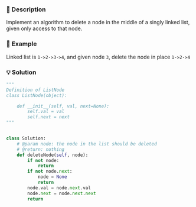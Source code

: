 ### :page_facing_up: Description

Implement an algorithm to delete a node in the middle of a singly linked list, given only access to that node.

### :pushpin: Example

Linked list is `1->2->3->4`, and given node `3`, delete the node in place `1->2->4`

### :bulb: Solution

```python
"""
Definition of ListNode
class ListNode(object):

    def __init__(self, val, next=None):
        self.val = val
        self.next = next
"""


class Solution:
    # @param node: the node in the list should be deleted
    # @return: nothing
    def deleteNode(self, node):
        if not node:
            return
        if not node.next:
            node = None
            return
        node.val = node.next.val
        node.next = node.next.next
        return
```





